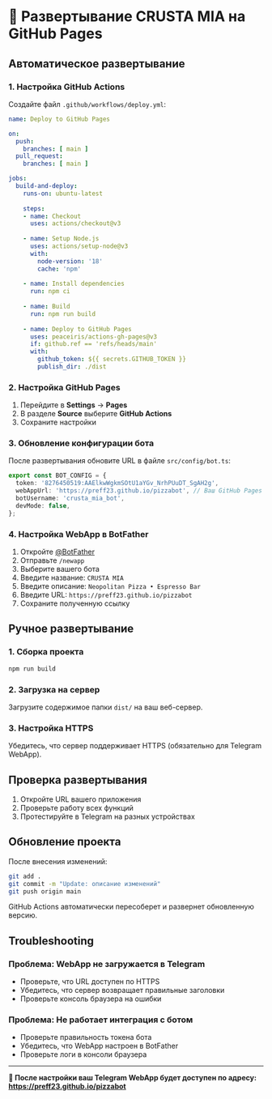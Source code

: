 # 🚀 Развертывание CRUSTA MIA на GitHub Pages

## Автоматическое развертывание

### 1. Настройка GitHub Actions

Создайте файл `.github/workflows/deploy.yml`:

```yaml
name: Deploy to GitHub Pages

on:
  push:
    branches: [ main ]
  pull_request:
    branches: [ main ]

jobs:
  build-and-deploy:
    runs-on: ubuntu-latest
    
    steps:
    - name: Checkout
      uses: actions/checkout@v3
      
    - name: Setup Node.js
      uses: actions/setup-node@v3
      with:
        node-version: '18'
        cache: 'npm'
        
    - name: Install dependencies
      run: npm ci
      
    - name: Build
      run: npm run build
      
    - name: Deploy to GitHub Pages
      uses: peaceiris/actions-gh-pages@v3
      if: github.ref == 'refs/heads/main'
      with:
        github_token: ${{ secrets.GITHUB_TOKEN }}
        publish_dir: ./dist
```

### 2. Настройка GitHub Pages

1. Перейдите в **Settings** → **Pages**
2. В разделе **Source** выберите **GitHub Actions**
3. Сохраните настройки

### 3. Обновление конфигурации бота

После развертывания обновите URL в файле `src/config/bot.ts`:

```typescript
export const BOT_CONFIG = {
  token: '8276450519:AAElkwWgkmSOtU1aYGv_NrhPUuDT_SgAH2g',
  webAppUrl: 'https://preff23.github.io/pizzabot', // Ваш GitHub Pages URL
  botUsername: 'crusta_mia_bot',
  devMode: false,
};
```

### 4. Настройка WebApp в BotFather

1. Откройте [@BotFather](https://t.me/BotFather)
2. Отправьте `/newapp`
3. Выберите вашего бота
4. Введите название: `CRUSTA MIA`
5. Введите описание: `Neopolitan Pizza • Espresso Bar`
6. Введите URL: `https://preff23.github.io/pizzabot`
7. Сохраните полученную ссылку

## Ручное развертывание

### 1. Сборка проекта

```bash
npm run build
```

### 2. Загрузка на сервер

Загрузите содержимое папки `dist/` на ваш веб-сервер.

### 3. Настройка HTTPS

Убедитесь, что сервер поддерживает HTTPS (обязательно для Telegram WebApp).

## Проверка развертывания

1. Откройте URL вашего приложения
2. Проверьте работу всех функций
3. Протестируйте в Telegram на разных устройствах

## Обновление проекта

После внесения изменений:

```bash
git add .
git commit -m "Update: описание изменений"
git push origin main
```

GitHub Actions автоматически пересоберет и развернет обновленную версию.

## Troubleshooting

### Проблема: WebApp не загружается в Telegram
- Проверьте, что URL доступен по HTTPS
- Убедитесь, что сервер возвращает правильные заголовки
- Проверьте консоль браузера на ошибки

### Проблема: Не работает интеграция с ботом
- Проверьте правильность токена бота
- Убедитесь, что WebApp настроен в BotFather
- Проверьте логи в консоли браузера

---

**🎉 После настройки ваш Telegram WebApp будет доступен по адресу:**
**https://preff23.github.io/pizzabot**
